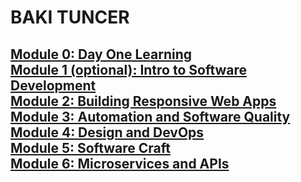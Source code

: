 # BAKI TUNCER

[Module 0: Day One Learning](./DayOneLearning)<br>
[Module 1 (optional): Intro to Software Development](./Module1)<br>
[Module 2: Building Responsive Web Apps](./Module2)<br>
[Module 3: Automation and Software Quality](./Module3)<br>
[Module 4: Design and DevOps](./Module4)<br>
[Module 5: Software Craft](./Module5)<br>
[Module 6: Microservices and APIs](./Module6) <br>
---------
